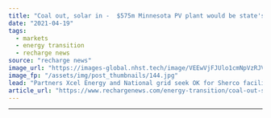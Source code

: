 ```yaml
---
title: "Coal out, solar in -  $575m Minnesota PV plant would be state's largest"
date: "2021-04-19"
tags: 
  - markets
  - energy transition
  - recharge news
source: "recharge news"
image_url: "https://images-global.nhst.tech/image/VEEwVjFJUlo1cmNpVzRJV1NjdlFsK0ZDK043Q1RPc3JuNHhFUFEyZFJtQT0=/nhst/binary/20f028ea996b6b7c081b4ea6fff955ca"
image_fp: "/assets/img/post_thumbnails/144.jpg"
lead: "Partners Xcel Energy and National grid seek OK for Sherco facility as part of fossil retirement plan"
article_url: "https://www.rechargenews.com/energy-transition/coal-out-solar-in-575m-minnesota-pv-plant-would-be-states-largest/2-1-996484"
---
```


---
